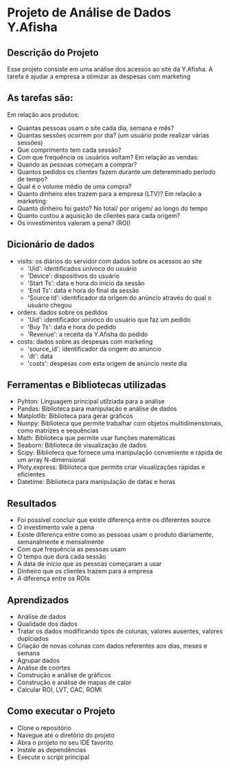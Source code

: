 # Projeto de Análise de Dados Y.Afisha

## Descrição do Projeto
Esse projeto consiste em uma análise dos acessos ao site da Y.Afisha.
A tarefa é ajudar a empresa a otimizar as despesas com marketing

## As tarefas são:
Em relação aos produtos:
- Quantas pessoas usam o site cada dia, semana e mês?
- Quantas sessões ocorrem por dia? (um usuário pode realizar várias sessões)
- Que comprimento tem cada sessão?
- Com que frequência os usuários voltam?
Em relação as vendas:
- Quando as pessoas começam a comprar?
- Quantos pedidos os clientes fazem durante um detereminado período de tempo?
- Qual é o volume médio de uma compra?
- Quanto dinheiro eles trazem para a empresa (LTV)?
Em relação a marketing:
- Quanto dinheiro foi gasto? No total/ por origem/ ao longo do tempo
- Quanto custou a aquisição de clientes para cada origem?
- Os investimentos valeram a pena? (ROI)

## Dicionário de dados
- visits: os diários do servidor com dados sobre os acessos ao site
  - 'Uid': identificados unívoco do usuário
  - 'Device': dispositivos do usuário
  - 'Start Ts': data e hora do início da sessão
  - 'End Ts': data e hora do final da sessão
  - 'Source Id': identificador da origem do anúncio através do qual o usuário chegou
- orders: dados sobre os pedidos
  - 'Uid': identificador unívoco do usuário que faz um pedido
  - 'Buy Ts': data e hora do pedido
  - 'Revenue': a receita da Y.Afisha do pedido
- costs: dados sobre as despesas com marketing
  - 'source_id': identificador da origem do anúncio
  - 'dt': data
  - 'costs': despesas com esta origem de anúncio neste dia
 
## Ferramentas e Bibliotecas utilizadas
- Pyhton: Linguagem principal utilziada para a análise
- Pandas: Biblioteca para manipulação e análise de dados
- Matplotlib: Biblioteca para gerar gráficos
- Numpy: Biblioteca que permite trabalhar com objetos multidimensionais, como matrizes e sequências
- Math: Biblioteca que permite usar funções matemáticas
- Seaborn: Biblioteca de visualização de dados
- Scipy: Biblioteca que fornece uma manipulação conveniente e rápida de um array N-dimensional
- Ploty.express: Biblioteca que permite criar visualizações rápidas e eficientes
- Datetime: Biblioteca para manipulação de datas e horas

## Resultados
- Foi possível concluir que existe diferença entre os diferentes source
- O investimento vale a pena
- Existe diferença entre como as pessoas usam o produto diariamente, semanalmente e mensalmente
- Com que frequência as pessoas usam
- O tempo que dura cada sessão
- A data de início que as pessoas começaram a usar
- Dinheiro que os clientes trazem para a empresa
- A diferença entre os ROIs

## Aprendizados
- Análise de dados
- Qualidade dos dados
- Tratar os dados modificando tipos de colunas, valores ausentes, valores duplciados
- Criação de novas colunas com dados referentes aos dias, meses e semana
- Agrupar dados
- Análise de coortes
- Construção e análise de gráficos
- Construção e análise de mapas de calor
- Calcular ROI, LVT, CAC, ROMI

## Como executar o Projeto
- Clone o repositório
- Navegue até o diretório do projeto
- Abra o projeto no seu IDE favorito
- Instale as dependências
- Execute o script principal
